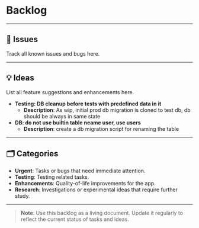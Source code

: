 # Backlog
---
## 🐛 Issues
Track all known issues and bugs here.

---
## 💡 Ideas
List all feature suggestions and enhancements here.
- **Testing: DB cleanup before tests with predefined data in it**
  - **Description**: As wip, initial prod db migration is cloned to test db, db should be always in same state
- **DB: do not use builtin table neame user, use users**
  - **Description**: create a db migration script for renaming the table

---
## 🗂 Categories
- **Urgent**: Tasks or bugs that need immediate attention.
- **Testing**: Testing related tasks.
- **Enhancements**: Quality-of-life improvements for the app.
- **Research**: Investigations or experimental ideas that require further study.

---
> **Note**: Use this backlog as a living document. Update it regularly to reflect the current status of tasks and ideas.

